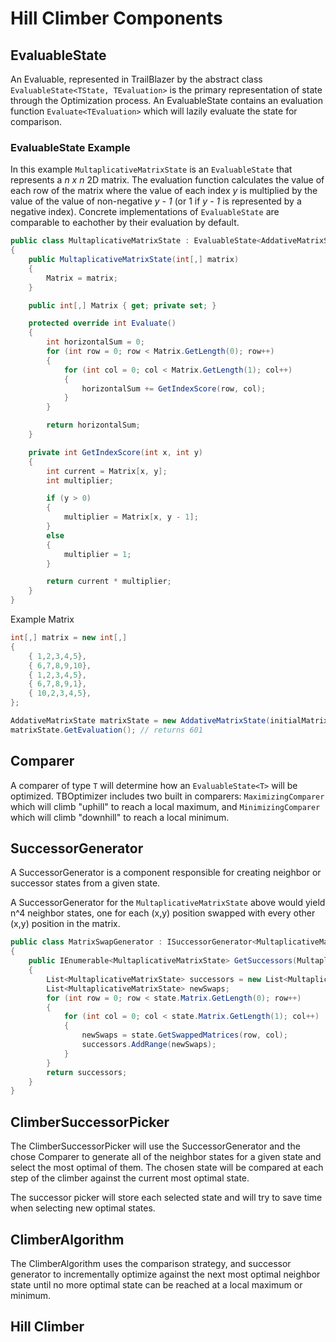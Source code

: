 # Hill Climber Components

## EvaluableState

An Evaluable, represented in TrailBlazer by the abstract class ```EvaluableState<TState, TEvaluation>``` is the primary representation of state through the Optimization process. An EvaluableState contains an evaluation function ```Evaluate<TEvaluation>``` which will lazily evaluate the state for comparison.

### EvaluableState Example

In this example ```MultaplicativeMatrixState``` is an ```EvaluableState``` that represents a *n x n* 2D matrix. The evaluation function calculates the value of each row of the matrix where the value of each index *y* is multiplied by the value of the value of non-negative *y - 1* (or 1 if *y - 1* is represented by a negative index). Concrete implementations of  ```EvaluableState``` are comparable to eachother by their evaluation by default.

```cs
public class MultaplicativeMatrixState : EvaluableState<AddativeMatrixState, int>
{
    public MultaplicativeMatrixState(int[,] matrix) 
    {
        Matrix = matrix;
    }

    public int[,] Matrix { get; private set; }

    protected override int Evaluate()
    {
        int horizontalSum = 0;
        for (int row = 0; row < Matrix.GetLength(0); row++)
        {
            for (int col = 0; col < Matrix.GetLength(1); col++)
            {
                horizontalSum += GetIndexScore(row, col);
            }
        }

        return horizontalSum;
    }

    private int GetIndexScore(int x, int y)
    {
        int current = Matrix[x, y];
        int multiplier;

        if (y > 0)
        {
            multiplier = Matrix[x, y - 1];
        }
        else
        {
            multiplier = 1;
        }

        return current * multiplier;
    }
}
```

Example Matrix
```cs
int[,] matrix = new int[,]
{
    { 1,2,3,4,5},
    { 6,7,8,9,10},
    { 1,2,3,4,5},
    { 6,7,8,9,1},
    { 10,2,3,4,5},
};

AddativeMatrixState matrixState = new AddativeMatrixState(initialMatrix);
matrixState.GetEvaluation(); // returns 601

```

## Comparer

A comparer of type ```T``` will determine how an ```EvaluableState<T>``` will be optimized. TBOptimizer includes two built in comparers: ```MaximizingComparer``` which will climb "uphill" to reach a local maximum, and ```MinimizingComparer``` which will climb "downhill" to reach a local minimum.

## SuccessorGenerator

A SuccessorGenerator is a component responsible for creating neighbor or successor states from a given state.

A SuccessorGenerator for the ```MultaplicativeMatrixState``` above would yield n^4 neighbor states, one for each (x,y) position swapped with every other (x,y) position in the matrix. 

```cs
public class MatrixSwapGenerator : ISuccessorGenerator<MultaplicativeMatrixState, int> // generates MuntaplicativeMatrixState that will evaluate to int
{
    public IEnumerable<MultaplicativeMatrixState> GetSuccessors(MultaplicativeMatrixState state)
    {
        List<MultaplicativeMatrixState> successors = new List<MultaplicativeMatrixState>();
        List<MultaplicativeMatrixState> newSwaps;
        for (int row = 0; row < state.Matrix.GetLength(0); row++)
        {
            for (int col = 0; col < state.Matrix.GetLength(1); col++)
            {
                newSwaps = state.GetSwappedMatrices(row, col);
                successors.AddRange(newSwaps);
            }
        }
        return successors;
    }
}
```

## ClimberSuccessorPicker

The ClimberSuccessorPicker will use the SuccessorGenerator and the chose Comparer to generate all of the neighbor states for a given state and select the most optimal of them. The chosen state will be compared at each step of the climber against the current most optimal state. 

The successor picker will store each selected state and will try to save time when selecting new optimal states.

## ClimberAlgorithm

The ClimberAlgorithm uses the comparison strategy, and successor generator to incrementally optimize against the next most optimal neighbor state until no more optimal state can be reached at a local maximum or minimum.

## Hill Climber

